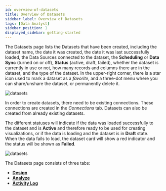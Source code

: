 ```yaml
---
id: overview-of-datasets
title: Overview of Datasets
sidebar_label: Overview of Datasets
tags: [Data Analyst]
sidebar_position: 1
displayed_sidebar: getting-started
---
```



The Datasets page lists the Datasets that have been created, including the dataset name, the date it was created, the date it was last successfully loaded, the Data Sources connected to the dataset, the **Scheduling** or **Data Sync** (turned on or off), **Status** (active, draft, failed), whether the dataset is currently in use or not, how many records and columns there are in the dataset, and the type of the dataset. In the upper-right corner, there is a star icon used to mark a dataset as a *favorite*, and a three-dot menu where you can share/unshare the dataset, or permanently delete it.

![datasets](https://s3.amazonaws.com/cdn.qrvey.com/documentation_assets/ui-docs/datasets/3.4.2.1_overview/card.png#thumbnail-40) 


In order to create datasets, there need to be existing connections. These connections are created in the *Connections* tab. Datasets can also be created from already existing datasets. 

The different statuses will indicate if the data was loaded successfully to the dataset and is **Active** and therefore ready to be used for creating visualizations, or if the data is loading and the dataset is in **Draft** state. When the data fails to load, the dataset card will show a red indicator and the status will be shown as **Failed**.

![datasets](https://s3.amazonaws.com/cdn.qrvey.com/documentation_assets/ui-docs/datasets/3.4.2.1_overview/status.png#thumbnail) 

The Datasets page consists of three tabs:
* **[Design](../02-Design/overview-of-design.md)**
* **[Analyze](../02-Design/overview-of-design.md)**
* **[Activity Log](../03-Analyze/activity-log.md)**